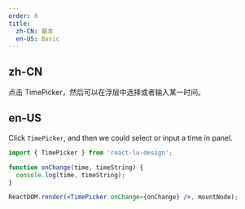 ```yaml
---
order: 0
title:
  zh-CN: 基本
  en-US: Basic
---
```


## zh-CN

点击 TimePicker，然后可以在浮层中选择或者输入某一时间。

## en-US

Click `TimePicker`, and then we could select or input a time in panel.

````jsx
import { TimePicker } from 'react-lu-design';

function onChange(time, timeString) {
  console.log(time, timeString);
}

ReactDOM.render(<TimePicker onChange={onChange} />, mountNode);
````
